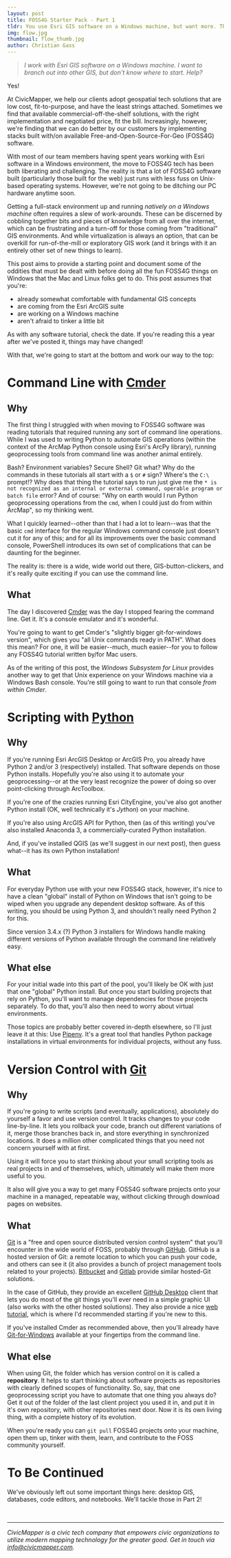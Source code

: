 ```yaml
---
layout: post
title: FOSS4G Starter Pack - Part 1
tldr: You use Esri GIS software on a Windows machine, but want more. This post aims to get you prepared to do all the fun FOSS4G things on a Windows machine that the Mac and Linux folks get to do without fuss
img: flow.jpg
thumbnail: flow_thumb.jpg
author: Christian Gass
---
```


> *I work with Esri GIS software on a Windows machine. I want to branch out into other GIS, but don't know where to start. Help?*

Yes!

At CivicMapper, we help our clients adopt geospatial tech solutions that are low cost, fit-to-purpose, and have the least strings attached. Sometimes we find that available commercial-off-the-shelf solutions, with the right implementation and negotiated price, fit the bill. Increasingly, however, we're finding that we can do better by our customers by implementing stacks built with/on available Free-and-Open-Source-For-Geo (FOSS4G) software.

With most of our team members having spent years working with Esri software in a Windows environment, the move to FOSS4G tech has been both liberating and challenging. The reality is that a lot of FOSS4G software built (particularly those built for the web) just runs with less fuss on Unix-based operating systems. However, we're not going to be ditching our PC hardware anytime soon.

 Getting a full-stack environment up and running *natively on a Windows machine* often requires a slew of work-arounds. These can be discerned by cobbling together bits and pieces of knowledge from all over the internet, which can be frustrating and a turn-off for those coming from "traditional" GIS environments. And while virtualization is always an option, that can be overkill for run-of-the-mill or exploratory GIS work (and it brings with it an entirely other set of new things to learn).

This post aims to provide a starting point and document some of the oddities that must be dealt with before doing all the fun FOSS4G things on Windows that the Mac and Linux folks get to do. This post assumes that you're:

* already somewhat comfortable with fundamental GIS concepts
* are coming from the Esri ArcGIS suite
* are working on a Windows machine
* aren't afraid to tinker a little bit

As with any software tutorial, check the date. If you're reading this a year after we've posted it, things may have changed!

With that, we're going to start at the bottom and work our way to the top:

# Command Line with [Cmder](http://cmder.net/)

## Why

The first thing I struggled with when moving to FOSS4G software was reading tutorials that required running any sort of command line operations. While I was used to writing Python to automate GIS operations (within the context of the ArcMap Python console using Esri's ArcPy library), running geoprocessing tools from command line was another animal entirely. 

Bash? Environment variables? Secure Shell? Git what? Why do the commands in these tutorials all start with a `$` or `#` sign? Where's the `C:\` prompt!? Why does that thing the tutorial says to run just give me the `* is not recognized as an internal or external command, operable program or batch file` error? And of course: "Why on earth would I run Python geoprocessing operations from the `cmd`, when I could just do from within ArcMap", so my thinking went.

What I quickly learned--other than that I had a lot to learn--was that the basic `cmd` interface for the regular Windows command console just doesn't cut it for any of this; and for all its improvements over the basic command console, PowerShell introduces its own set of complications that can be daunting for the beginner.

The reality is: there is a wide, wide world out there, GIS-button-clickers, and it's really quite exciting if you can use the command line.

## What

The day I discovered [Cmder](http://cmder.net/) was the day I stopped fearing the command line. Get it. It's a console emulator and it's wonderful.

You're going to want to get Cmder's "slightly bigger git-for-windows version", which gives you "all Unix commands ready in PATH". What does this mean? For one, it will be easier--much, much easier--for you to follow any FOSS4G tutorial written by/for Mac users.

As of the writing of this post, the *Windows Subsystem for Linux* provides another way to get that Unix experience on your Windows machine via a Windows Bash console. You're still going to want to run that console *from within Cmder*.


# Scripting with [Python](https://www.python.org/)

## Why

If you're running Esri ArcGIS Desktop or ArcGIS Pro, you already have Python 2 and/or 3 (respectively) installed. That software depends on those Python installs. Hopefully you're also using it to automate your geoprocessing--or at the very least recognize the power of doing so over point-clicking through ArcToolbox.

If you're one of the crazies running Esri CityEngine, you've also got another Python install (OK, well technically it's *Jython*) on your machine.

If you're also using ArcGIS API for Python, then (as of this writing) you've also installed Anaconda 3, a commercially-curated Python installation.

And, if you've installed QGIS (as we'll suggest in our next post), then guess what--it has its own Python installation!

## What

For everyday Python use with your new FOSS4G stack, however, it's nice to have a clean "global" install of Python on Windows that isn't going to be wiped when you upgrade any dependent desktop software. As of this writing, you should be using Python 3, and shouldn't really need Python 2 for this.

Since version 3.4.x (?) Python 3 installers for Windows handle making different versions of Python available through the command line relatively easy.

## What else

For your initial wade into this part of the pool, you'll likely be OK with just that one "global" Python install. But once you start building projects that rely on Python, you'll want to manage dependencies for those projects separately. To do that, you'll also then need to worry about virtual environments.

Those topics are probably better covered in-depth elsewhere, so I'll just leave it at this: Use [Pipenv](https://docs.pipenv.org/). It's a great tool that handles Python package installations in virtual environments for individual projects, without any fuss.

# Version Control with [Git](https://git-scm.com/)

## Why

If you're going to write scripts (and eventually, applications), absolutely do yourself a favor and use version control. It tracks changes to your code line-by-line. It lets you rollback your code, branch out different variations of it, merge those branches back in, and store everything in synchronized locations. It does a million other complicated things that you need not concern yourself with at first.

Using it will force you to start thinking about your small scripting tools as real projects in and of themselves, which, ultimately will make them more useful to you.

It also will give you a way to get many FOSS4G software projects onto your machine in a managed, repeatable way, without clicking through download pages on websites.

## What 

[Git](https://git-scm.com/) is a "free and open source distributed version control system" that you'll encounter in the wide world of FOSS, probably through [GitHub](https://github.com/). GitHub is a hosted version of Git: a remote location to which you can push your code, and others can see it (it also provides a bunch of project management tools related to your projects). [Bitbucket](https://bitbucket.org) and [Gitlab](https://about.gitlab.com/) provide similar hosted-Git solutions.

In the case of GitHub, they provide an excellent [GitHub Desktop](https://desktop.github.com/) client that lets you do most of the git things you'll ever need in a simple graphic UI (also works with the other hosted solutions). They also provide a nice [web tutorial](https://try.github.io), which is where I'd recommended starting if you're new to this.

If you've installed Cmder as recommended above, then you'll already have [Git-for-Windows](https://gitforwindows.org/) available at your fingertips from the command line.

## What else

When using Git, the folder which has version control on it is called a **repository**. It helps to start thinking about software projects as repositories with clearly defined scopes of functionality. So, say, that one geoprocessing script you have to automate that one thing you always do? Get it out of the folder of the last client project you used it in, and put it in it's own repository, with other repositories next door. Now it is its own living thing, with a complete history of its evolution.

When you're ready you can `git pull` FOSS4G projects onto your machine, open them up, tinker with them, learn, and contribute to the FOSS community yourself.

# To Be Continued

We've obviously left out some important things here: desktop GIS, databases, code editors, and notebooks. We'll tackle those in Part 2!


<br>
<hr>

*CivicMapper is a civic tech company that empowers civic organizations to utilize modern mapping technology for the greater good. Get in touch via [info@civicmapper.com](mailto:info@civicmapper.com).*
